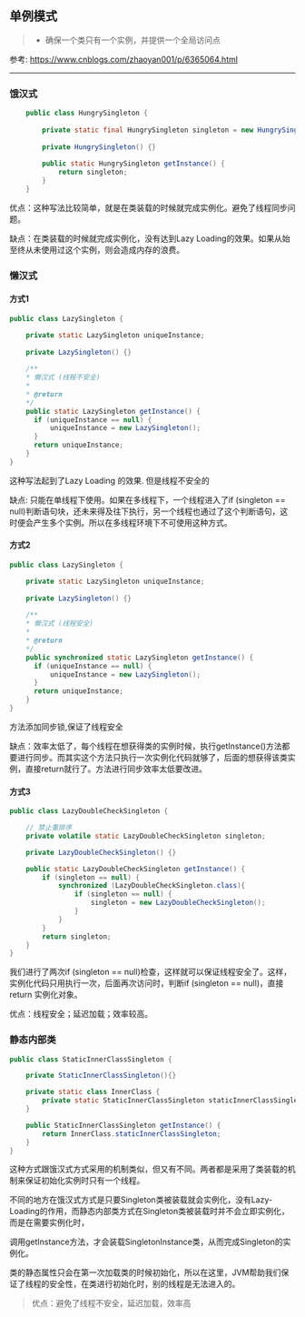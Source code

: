 ## 单例模式

 > * 确保一个类只有一个实例，并提供一个全局访问点
 
 参考: https://www.cnblogs.com/zhaoyan001/p/6365064.html

---

### 饿汉式
```java
    public class HungrySingleton {
    
        private static final HungrySingleton singleton = new HungrySingleton();
    
        private HungrySingleton() {}
    
        public static HungrySingleton getInstance() {
            return singleton;
        }
    }
```

优点：这种写法比较简单，就是在类装载的时候就完成实例化。避免了线程同步问题。

缺点：在类装载的时候就完成实例化，没有达到Lazy Loading的效果。如果从始至终从未使用过这个实例，则会造成内存的浪费。

### 懒汉式
  
#### 方式1

```java
public class LazySingleton {

    private static LazySingleton uniqueInstance;
    
    private LazySingleton() {}
    
    /**
    * 懒汉式 (线程不安全)
    *
    * @return
    */
    public static LazySingleton getInstance() {
      if (uniqueInstance == null) {
          uniqueInstance = new LazySingleton();
      }
      return uniqueInstance;
    }
}
```

这种写法起到了Lazy Loading 的效果. 但是线程不安全的

缺点: 只能在单线程下使用。如果在多线程下，一个线程进入了if (singleton == null)判断语句块，还未来得及往下执行，另一个线程也通过了这个判断语句，这时便会产生多个实例。所以在多线程环境下不可使用这种方式。

#### 方式2

```java
public class LazySingleton {

    private static LazySingleton uniqueInstance;
    
    private LazySingleton() {}
    
    /**
    * 懒汉式 (线程安全)
    *
    * @return
    */
    public synchronized static LazySingleton getInstance() {
      if (uniqueInstance == null) {
          uniqueInstance = new LazySingleton();
      }
      return uniqueInstance;
    }
}
```

方法添加同步锁,保证了线程安全

缺点：效率太低了，每个线程在想获得类的实例时候，执行getInstance()方法都要进行同步。而其实这个方法只执行一次实例化代码就够了，后面的想获得该类实例，直接return就行了。方法进行同步效率太低要改进。

#### 方式3

```java
public class LazyDoubleCheckSingleton {

    // 禁止重排序
    private volatile static LazyDoubleCheckSingleton singleton;

    private LazyDoubleCheckSingleton() {}

    public static LazyDoubleCheckSingleton getInstance() {
        if (singleton == null) {
            synchronized (LazyDoubleCheckSingleton.class){
                if (singleton == null) {
                    singleton = new LazyDoubleCheckSingleton();
                }
            }
        }
        return singleton;
    }
}
```

我们进行了两次if (singleton == null)检查，这样就可以保证线程安全了。这样，实例化代码只用执行一次，后面再次访问时，判断if (singleton == null)，直接 return 实例化对象。 

优点：线程安全；延迟加载；效率较高。

### 静态内部类

```java
public class StaticInnerClassSingleton {

    private StaticInnerClassSingleton(){}

    private static class InnerClass {
        private static StaticInnerClassSingleton staticInnerClassSingleton = new StaticInnerClassSingleton();
    }

    public StaticInnerClassSingleton getInstance() {
        return InnerClass.staticInnerClassSingleton;
    }
}
```

这种方式跟饿汉式方式采用的机制类似，但又有不同。两者都是采用了类装载的机制来保证初始化实例时只有一个线程。

不同的地方在饿汉式方式是只要Singleton类被装载就会实例化，没有Lazy-Loading的作用，而静态内部类方式在Singleton类被装载时并不会立即实例化，而是在需要实例化时，
  
调用getInstance方法，才会装载SingletonInstance类，从而完成Singleton的实例化。

类的静态属性只会在第一次加载类的时候初始化，所以在这里，JVM帮助我们保证了线程的安全性，在类进行初始化时，别的线程是无法进入的。

> 优点：避免了线程不安全，延迟加载，效率高


  